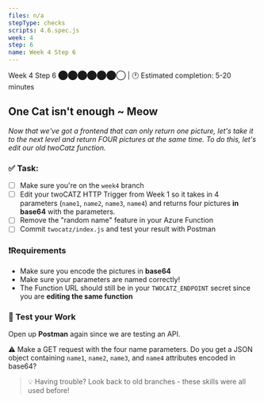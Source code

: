```yaml
---
files: n/a
stepType: checks
scripts: 4.6.spec.js
week: 4
step: 6
name: Week 4 Step 6
---
```


Week 4 Step 6 ⬤⬤⬤⬤⬤⬤◯ | 🕐 Estimated completion: 5-20 minutes

## One Cat isn't enough ~ Meow

*Now that we've got a frontend that can only return one picture, let's take it to the next level and return FOUR pictures at the same time. To do this, let's edit our old twoCatz function.*

### ✅  Task:
- [ ] Make sure you're on the `week4` branch
- [ ] Edit your twoCATZ HTTP Trigger from Week 1 so it takes in 4 parameters (`name1`, `name2`, `name3`, `name4`) and returns four pictures **in base64** with the parameters.
- [ ] Remove the "random name" feature in your Azure Function
- [ ] Commit `twocatz/index.js` and test your result with Postman

### ❗Requirements
- Make sure you encode the pictures in **base64**
- Make sure your parameters are named correctly!
- The Function URL should still be in your `TWOCATZ_ENDPOINT` secret since you are **editing the same function**

### 🚧 Test your Work
Open up **Postman** again since we are testing an API.

⚠️ Make a GET request with the four name parameters. Do you get a JSON object containing `name1`, `name2`, `name3`, and `name4` attributes encoded in base64?

> :bulb: Having trouble? Look back to old branches - these skills were all used before!
